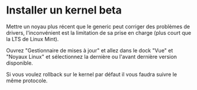 # Installer un kernel beta

Mettre un noyau plus récent que le generic peut corriger des problèmes de drivers, l'inconvénient est la limitation de sa prise en charge (plus court que la LTS de Linux Mint).

Ouvrez "Gestionnaire de mises à jour" et allez dans le dock "Vue" et "Noyaux Linux" et sélectionnez la dernière ou l'avant dernière version disponible.

Si vous voulez rollback sur le kernel par défaut il vous faudra suivre le même protocole.
